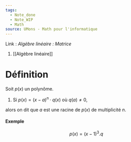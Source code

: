 ```yaml
---
tags:
  - Note_done
  - Note_WIP
  - Math
source: UMons - Math pour l'informatique
---
```


Link :
_Algèbre linéaire : Matrice_
1. [[Algèbre linéaire]]


# Définition
Soit $p(x)$ un polynôme. 
1. Si $p(x) = (x − a)^n · q(x)$ où $q(a) \neq 0$, 

alors on dit que $a$ est une racine de $p(x)$ de multiplicité $n$.
#### Exemple
$$p(x)=(x-1)^3.q$$